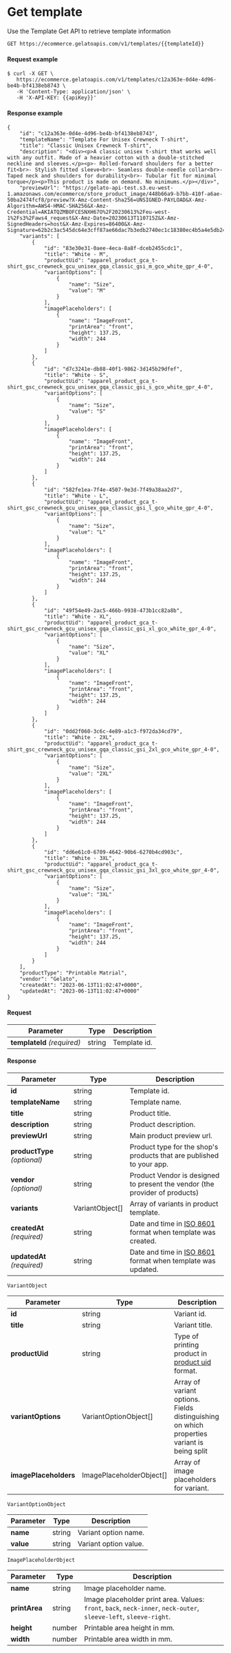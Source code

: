 # Get template

Use the Template Get API to retrieve template information

`GET https://ecommerce.gelatoapis.com/v1/templates/{{templateId}}`

#### Request example

```
$ curl -X GET \
   https://ecommerce.gelatoapis.com/v1/templates/c12a363e-0d4e-4d96-be4b-bf4138eb8743 \
   -H 'Content-Type: application/json' \
   -H 'X-API-KEY: {{apiKey}}'
```

#### Response example

```
{
    "id": "c12a363e-0d4e-4d96-be4b-bf4138eb8743",
    "templateName": "Template For Unisex Crewneck T-shirt",
    "title": "Classic Unisex Crewneck T-shirt",
    "description": "<div><p>A classic unisex t-shirt that works well with any outfit. Made of a heavier cotton with a double-stitched neckline and sleeves.</p><p>- Rolled-forward shoulders for a better fit<br>- Stylish fitted sleeve<br>- Seamless double-needle collar<br>- Taped neck and shoulders for durability<br>- Tubular fit for minimal torque</p><p>This product is made on demand. No minimums.</p></div>",
    "previewUrl": "https://gelato-api-test.s3.eu-west-1.amazonaws.com/ecommerce/store_product_image/448b66a9-b7bb-410f-a6ae-50ba2474fcf8/preview?X-Amz-Content-Sha256=UNSIGNED-PAYLOAD&X-Amz-Algorithm=AWS4-HMAC-SHA256&X-Amz-Credential=AKIATQZMBOFCESNXH67O%2F20230613%2Feu-west-1%2Fs3%2Faws4_request&X-Amz-Date=20230613T110715Z&X-Amz-SignedHeaders=host&X-Amz-Expires=86400&X-Amz-Signature=62b2c3ac545dc64e3cff87ae66dac7b3edb2740ec1c18380ec4b5a4e5db2470a",
    "variants": [
        {
            "id": "83e30e31-0aee-4eca-8a8f-dceb2455cdc1",
            "title": "White - M",
            "productUid": "apparel_product_gca_t-shirt_gsc_crewneck_gcu_unisex_gqa_classic_gsi_m_gco_white_gpr_4-0",
            "variantOptions": [
                {
                    "name": "Size",
                    "value": "M"
                }
            ],
            "imagePlaceholders": [
                {
                    "name": "ImageFront",
                    "printArea": "front",
                    "height": 137.25,
                    "width": 244
                }
            ]
        },
        {
            "id": "d7c3241e-db88-40f1-9862-3d145b29dfef",
            "title": "White - S",
            "productUid": "apparel_product_gca_t-shirt_gsc_crewneck_gcu_unisex_gqa_classic_gsi_s_gco_white_gpr_4-0",
            "variantOptions": [
                {
                    "name": "Size",
                    "value": "S"
                }
            ],
            "imagePlaceholders": [
                {
                    "name": "ImageFront",
                    "printArea": "front",
                    "height": 137.25,
                    "width": 244
                }
            ]
        },
        {
            "id": "582fe1ea-7f4e-4507-9e3d-7f49a38aa2d7",
            "title": "White - L",
            "productUid": "apparel_product_gca_t-shirt_gsc_crewneck_gcu_unisex_gqa_classic_gsi_l_gco_white_gpr_4-0",
            "variantOptions": [
                {
                    "name": "Size",
                    "value": "L"
                }
            ],
            "imagePlaceholders": [
                {
                    "name": "ImageFront",
                    "printArea": "front",
                    "height": 137.25,
                    "width": 244
                }
            ]
        },
        {
            "id": "49f54e49-2ac5-466b-9938-473b1cc82a8b",
            "title": "White - XL",
            "productUid": "apparel_product_gca_t-shirt_gsc_crewneck_gcu_unisex_gqa_classic_gsi_xl_gco_white_gpr_4-0",
            "variantOptions": [
                {
                    "name": "Size",
                    "value": "XL"
                }
            ],
            "imagePlaceholders": [
                {
                    "name": "ImageFront",
                    "printArea": "front",
                    "height": 137.25,
                    "width": 244
                }
            ]
        },
        {
            "id": "0dd2f060-3c6c-4e89-a1c3-f972da34cd79",
            "title": "White - 2XL",
            "productUid": "apparel_product_gca_t-shirt_gsc_crewneck_gcu_unisex_gqa_classic_gsi_2xl_gco_white_gpr_4-0",
            "variantOptions": [
                {
                    "name": "Size",
                    "value": "2XL"
                }
            ],
            "imagePlaceholders": [
                {
                    "name": "ImageFront",
                    "printArea": "front",
                    "height": 137.25,
                    "width": 244
                }
            ]
        },
        {
            "id": "dd6e61c0-6709-4642-90b6-6270b4cd903c",
            "title": "White - 3XL",
            "productUid": "apparel_product_gca_t-shirt_gsc_crewneck_gcu_unisex_gqa_classic_gsi_3xl_gco_white_gpr_4-0",
            "variantOptions": [
                {
                    "name": "Size",
                    "value": "3XL"
                }
            ],
            "imagePlaceholders": [
                {
                    "name": "ImageFront",
                    "printArea": "front",
                    "height": 137.25,
                    "width": 244
                }
            ]
        }
    ],
    "productType": "Printable Matrial",
    "vendor": "Gelato",
    "createdAt": "2023-06-13T11:02:47+0000",
    "updatedAt": "2023-06-13T11:02:47+0000"
}
```

#### Request

| Parameter | Type | Description |
| --- | --- | --- |
| **templateId** _(required)_ | string | Template id. |

#### Response

| Parameter | Type | Description |
| --- | --- | --- |
| **id** | string | Template id. |
| **templateName** | string | Template name. |
| **title** | string | Product title. |
| **description** | string | Product description. |
| **previewUrl** | string | Main product preview url. |
| **productType** _(optional)_ | string | Product type for the shop's products that are published to your app. |
| **vendor** _(optional)_ | string | Product Vendor is designed to present the vendor (the provider of products) |
| **variants** | VariantObject\[\] | Array of variants in product template. |
| **createdAt** _(required)_ | string | Date and time in [ISO 8601](https://en.wikipedia.org/wiki/ISO_8601) format when template was created. |
| **updatedAt** _(required)_ | string | Date and time in [ISO 8601](https://en.wikipedia.org/wiki/ISO_8601) format when template was updated. |

`VariantObject`

| Parameter | Type | Description |
| --- | --- | --- |
| **id** | string | Variant id. |
| **title** | string | Variant title. |
| **productUid** | string | Type of printing product in [product uid](https://dashboard.gelato.com/docs/get-started/#product-uid) format. |
| **variantOptions** | VariantOptionObject\[\] | Array of variant options. Fields distinguishing on which properties variant is being split |
| **imagePlaceholders** | ImagePlaceholderObject\[\] | Array of image placeholders for variant. |

`VariantOptionObject`

| Parameter | Type | Description |
| --- | --- | --- |
| **name** | string | Variant option name. |
| **value** | string | Variant option value. |

`ImagePlaceholderObject`

| Parameter | Type | Description |
| --- | --- | --- |
| **name** | string | Image placeholder name. |
| **printArea** | string | Image placeholder print area. Values: `front`, `back`, `neck-inner`, `neck-outer`, `sleeve-left`, `sleeve-right`. |
| **height** | number | Printable area height in mm. |
| **width** | number | Printable area width in mm. |

